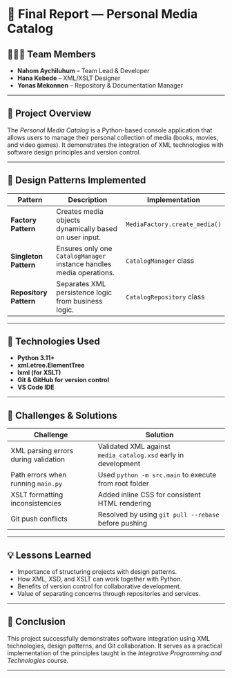 # 📘 Final Report — Personal Media Catalog

## 🧑‍🤝‍🧑 Team Members
- **Nahom Aychiluhum** – Team Lead & Developer  
- **Hana Kebede** – XML/XSLT Designer  
- **Yonas Mekonnen** – Repository & Documentation Manager  

---

## 🎯 Project Overview
The *Personal Media Catalog* is a Python-based console application that allows users to manage their personal collection of media (books, movies, and video games). It demonstrates the integration of XML technologies with software design principles and version control.

---

## 🧩 Design Patterns Implemented

| Pattern | Description | Implementation |
|----------|--------------|----------------|
| **Factory Pattern** | Creates media objects dynamically based on user input. | `MediaFactory.create_media()` |
| **Singleton Pattern** | Ensures only one `CatalogManager` instance handles media operations. | `CatalogManager` class |
| **Repository Pattern** | Separates XML persistence logic from business logic. | `CatalogRepository` class |

---

## 🧱 Technologies Used
- **Python 3.11+**
- **xml.etree.ElementTree**
- **lxml (for XSLT)**
- **Git & GitHub for version control**
- **VS Code IDE**

---

## 🧠 Challenges & Solutions

| Challenge | Solution |
|------------|-----------|
| XML parsing errors during validation | Validated XML against `media_catalog.xsd` early in development |
| Path errors when running `main.py` | Used `python -m src.main` to execute from root folder |
| XSLT formatting inconsistencies | Added inline CSS for consistent HTML rendering |
| Git push conflicts | Resolved by using `git pull --rebase` before pushing |

---

## 💡 Lessons Learned
- Importance of structuring projects with design patterns.
- How XML, XSD, and XSLT can work together with Python.
- Benefits of version control for collaborative development.
- Value of separating concerns through repositories and services.

---

## 🧾 Conclusion
This project successfully demonstrates software integration using XML technologies, design patterns, and Git collaboration. It serves as a practical implementation of the principles taught in the *Integrative Programming and Technologies* course.

---
